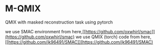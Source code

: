 # M-QMIX 

QMIX with masked reconstruction task using pytorch

we use SMAC environment from here,[[https://github.com/oxwhirl/smac]](https://github.com/oxwhirl/smac)
we use QMIX (torch) code from here, [[https://github.com/jk96491/SMAC]](https://github.com/jk96491/SMAC) 

